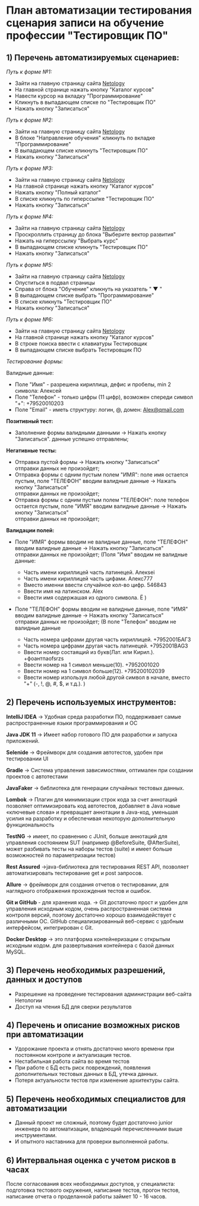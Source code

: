 # План автоматизации тестирования сценария записи на обучение профессии "Тестировщик ПО"


## 1) Перечень автоматизируемых сценариев:


_Путь к форме №1:_
* Зайти на главную страницу сайта [Netology](https://netology.ru/)
* На главной странице нажать кнопку "Каталог курсов"
* Навести курсор на вкладку "Программирование"
* Кликнуть в выпадающем списке по "Тестировщик ПО"
* Нажать кнопку "Записаться"


_Путь к форме №2:_
* Зайти на главную страницу сайта [Netology](https://netology.ru/)
* В блоке "Направление обучения" кликнуть по вкладке "Программирование"
* В выпадающем списке кликнуть "Тестировщик ПО"
* Нажать кнопку "Записаться"


_Путь к форме №3:_
* Зайти на главную страницу сайта [Netology](https://netology.ru/)
* На главной странице нажать кнопку "Каталог курсов"
* Нажать кнопку "Полный каталог"
* В списке кликнуть по гиперссылке "Тестировщик ПО"
* Нажать кнопку "Записаться"


_Путь к форме №4:_
* Зайти на главную страницу сайта [Netology](https://netology.ru/)
* Проскроллить страницу до блока "Выберите вектор развития"
* Нажать на гиперссылку "Выбрать курс"
* В выпадающем списке кликнуть "Тестировщик ПО"
* Нажать кнопку "Записаться"


_Путь к форме №5:_
* Зайти на главную страницу сайта [Netology](https://netology.ru/)
* Опуститься в подвал страницы
* Справа от блока "Обучение" кликнуть на указатель " ▼ "
* В выпадающем списке выбрать "Программирование"
* В списке кликнуть "Тестировщик ПО"
* Нажать кнопку "Записаться"


_Путь к форме №6:_
* Зайти на главную страницу сайта [Netology](https://netology.ru/)
* На главной странице нажать кнопку "Каталог курсов"
* В строке поиска ввести с клавиатуры Тестировщик
* В выпадающем списке выбрать Тестировщик ПО




_Тестирование формы:_

Валидные данные:

* Поле "Имя" - разрешена кириллица, дефис и пробелы, min 2 символа: Алексей
* Поле "Телефон" - только цифры (11 цифр), возможен спереди символ "+": +79520010203
* Поле "Email" - иметь структуру: логин, @, домен: Alex@qmail.com


**Позитивный тест:**    
* Заполнение формы валидными данными -> Нажать кнопку "Записаться".
данные успешно отправлены;


**Негативные тесты:**  
* Отправка пустой формы -> Нажать кнопку "Записаться"  
отправки данных не произойдет;
* Отправка формы с одним пустым полем "ИМЯ": поле имя остается пустым, поле "ТЕЛЕФОН" вводим валидные данные -> Нажать кнопку "Записаться"  
отправки данных не произойдет;
* Отправка формы с одним пустым полем "ТЕЛЕФОН": поле телефон остается пустым, поле "ИМЯ" вводим валидные данные -> Нажать кнопку "Записаться"  
отправки данных не произойдет;


**Валидации полей:**    
* Поле "ИМЯ" формы вводим не валидные данные, поле "ТЕЛЕФОН" вводим валидные данные -> Нажать кнопку "Записаться"  
отправки данных не произойдет; 
(Поля "Имя" вводим не валидные данные:
   * Часть имени кириллицей часть латинецей. Алекsei
   * Часть имени кириллицей часть цифами. Алекс777
   * Вместо именни ввести случайное кол-во цифр. 546843
   * Ввести имя на латинском. Alex
   * Ввести имя содержашая из одного символа. Ё )


* Поле "ТЕЛЕФОН" формы вводим не валидные данные, поле "ИМЯ" вводим валидные данные -> Нажать кнопку "Записаться"  
отправки данных не произойдет;
(В поле "Телефон" вводим не валидные данные 
   * Часть номера цифрами другая часть кириллицей. +7952001БАГ3
   * Часть номера цифрами другая часть латинецей. +7952001BAG3
   * Ввести номер состаящий из букв(Лат. или Кирил.). +фоантпаоfsrzs
   * Ввести номер на 1 символ меньше(10). +7952001020
   * Ввести номер на 1 символ больше(12). +795200102039
   * Ввести номер изпользуя любой другой символ в начале, вместо "+" (-, !, @, #, $, и т.д.). )


## 2) Перечень используемых инструментов:


**IntelliJ IDEA** -> Удобная среда разработки ПО, поддерживает самые распространенные языки программирования и ОС


**Java JDK 11** -> Имеет набор готового ПО для разработки и запуска приложений.


**Selenide** -> Фреймворк для создания автотестов, удобен при тестировании UI


**Gradle** -> Система управления зависимостями, оптимален при создании проектов с автотестами


**JavaFaker** -> библиотека для генерации случайных тестовых данных.


**Lombok** -> Плагин для минимизации строк кода за счет аннотаций позволяет оптимизировать код автотестов, добавляет в Java новые «ключевые слова» и
превращает аннотации в Java-код, уменьшая усилия на разработку и обеспечивая некоторую дополнительную функциональность


**TestNG** -> имеет, по сравнению с JUnit, больше аннотаций для управления состоянием SUT (например @BeforeSuite, @AfterSuite), может разбивать тесты на наборы тестов (suite) и
имеет больше возможностей по параметризации тестов)


**Rest Assured** ->java-библиотека для тестирования REST API, позволяет автоматизировать тестирование get и post запросов.


**Allure** -> фреймворк для создания отчетов о тестировании, для наглядного отображения прохождения тестов и ошибок.


**Git и GitHub** - для хранения кода. -> Git достаточно прост и удобен для управления исходным кодом, очень распространенная система контроля версий, поэтому достаточно хорошо взаимодействует с различными ОС. GitHub специализированный веб-сервис с удобным интерфейсом, интегрирован с Git.


**Docker Desktop** -> это платформа контейнеризации с открытым исходным кодом. для развертывания контейнера с базой данных MySQL.




## 3) Перечень необходимых разрешений, данных и доступов


* Разрешение на проведение тестирования администрации веб-сайта Нетологии
* Доступ на чтения БД для сверки результатов




## 4) Перечень и описание возможных рисков при автоматизации


*  Удорожание проекта и отнять достаточно много времени при постоянном контроле и актуализация тестов.
* Нестабильная работа сайта во время тестов
* При работе с БД есть риск повреждений, появления дополнительных тестовых данных в БД, утечка данных.
* Потеря актуальности тестов при изменение архитектуры сайта.




## 5) Перечень необходимых специалистов для автоматизации


* Данный проект не сложный, поэтому будет достаточно junior инженера по автоматизации, владеющий перечисленными выше инструментами.
* И опытного наставника для проверки выполненной работы.


## 6) Интервальная оценка с учетом рисков в часах


После согласования всех необходимых доступов, у специалиста:
подготовка тестового окружения, написание тестов, прогон тестов, написание отчета о проделанной работы займет 10 - 16 часов.
















